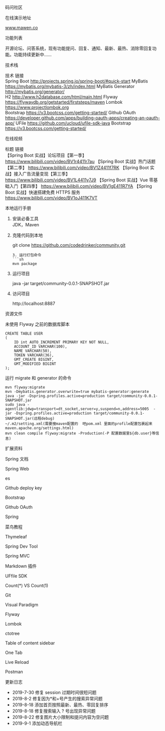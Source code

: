 码问社区

在线演示地址

www.mawen.co



功能列表

开源论坛、问答系统，现有功能提问、回复、通知、最新、最热、消除零回复功能。功能持续更新中…… 

技术栈

  技术               	链接                                      
  Spring Boot      	http://projects.spring.io/spring-boot/#quick-start
  MyBatis          	https://mybatis.org/mybatis-3/zh/index.html
  MyBatis Generator	http://mybatis.org/generator/           
  H2               	http://www.h2database.com/html/main.html
  Flyway           	https://flywaydb.org/getstarted/firststeps/maven
  Lombok           	https://www.projectlombok.org           
  Bootstrap        	https://v3.bootcss.com/getting-started/ 
  Github OAuth     	https://developer.github.com/apps/building-oauth-apps/creating-an-oauth-app/
  UFile            	https://github.com/ucloud/ufile-sdk-java
  Bootstrap        	https://v3.bootcss.com/getting-started/ 

在线视频

  标题                             	链接                                      
  【Spring Boot 实战】论坛项目【第一季】      	https://www.bilibili.com/video/BV1r4411r7au
  【Spring Boot 实战】热门话题【第二季】      	https://www.bilibili.com/video/BV1Z4411f7RK
  【Spring Boot 实战】接入广告流量变现【第三季】  	https://www.bilibili.com/video/BV1L4411y7J9
  【Spring Boot 实战】Vue 零基础入门【第四季】 	https://www.bilibili.com/video/BV1gE411R7YA
  【Spring Boot 实战】快速搭建免费 HTTPS 服务	https://www.bilibili.com/video/BV1oJ411K7VT

本地运行手册

1. 安装必备工具  
   JDK，Maven
2. 克隆代码到本地

    git clone https://github.com/codedrinker/community.git
    ````
    3. 运行打包命令
    ```sh
    mvn package

1. 运行项目  

    java -jar target/community-0.0.1-SNAPSHOT.jar

1. 访问项目

    http://localhost:8887

资源文件

未使用 Flyway 之前的数据库脚本

    CREATE TABLE USER
    (
        ID int AUTO_INCREMENT PRIMARY KEY NOT NULL,
        ACCOUNT_ID VARCHAR(100),
        NAME VARCHAR(50),
        TOKEN VARCHAR(36),
        GMT_CREATE BIGINT,
        GMT_MODIFIED BIGINT
    );

运行 migrate 和 generator 的命令

    mvn flyway:migrate
    mvn -Dmybatis.generator.overwrite=true mybatis-generator:generate
    java -jar -Dspring.profiles.active=production target/community-0.0.1-SNAPSHOT.jar
    sudo java -agentlib:jdwp=transport=dt_socket,server=y,suspend=n,address=5005  -jar -Dspring.profiles.active=production target/community-0.0.1-SNAPSHOT.jar(远程debug)
    ~/.m2/setting.xml(需要搜maven配置的  吧pom.xml 里面的profile配置包裹起来 maven.apache.org/settings.html)
    mvn clean compile flyway:migrate -Production(-P 配置数据里${db.user}等信息)
扩展资料

Spring 文档    

Spring Web   

es    

Github deploy key    

Bootstrap    

Github OAuth    

Spring    

菜鸟教程    

Thymeleaf    

Spring Dev Tool  

Spring MVC  

Markdown 插件   

UFfile SDK  

Count(*) VS Count(1)  

Git   

Visual Paradigm    

Flyway  

Lombok    

ctotree   

Table of content sidebar    

One Tab    

Live Reload  

Postman

更新日志

- 2019-7-30 修复 session 过期时间很短问题   
- 2019-8-2 修复因为*和+号产生的搜索异常问题  
- 2019-8-18 添加首页按照最新、最热、零回复排序  
- 2019-8-18 修复搜索输入 ? 号出现异常问题
- 2019-8-22 修复图片大小限制和提问内容为空问题
- 2019-9-1 添加动态导航栏

